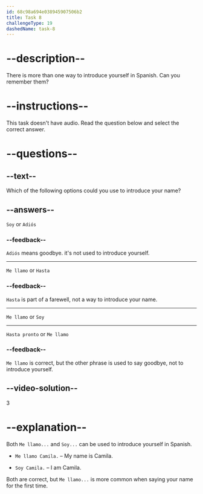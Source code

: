 ```yaml
---
id: 68c98a694e038945907506b2
title: Task 8
challengeType: 19
dashedName: task-8
---
```


<!-- (No Audio) -->

# --description--

There is more than one way to introduce yourself in Spanish. Can you remember them?

# --instructions--

This task doesn't have audio. Read the question below and select the correct answer.

# --questions--

## --text--

Which of the following options could you use to introduce your name?

## --answers--

`Soy` or `Adiós`

### --feedback--

`Adiós` means goodbye. it's not used to introduce yourself.

---

`Me llamo` or `Hasta`

### --feedback--

`Hasta` is part of a farewell, not a way to introduce your name.

---

`Me llamo` or `Soy`

---

`Hasta pronto` or `Me llamo`

### --feedback--

`Me llamo` is correct, but the other phrase is used to say goodbye, not to introduce yourself.

## --video-solution--

3

# --explanation--

Both `Me llamo...` and `Soy...` can be used to introduce yourself in Spanish.

- `Me llamo Camila.` – My name is Camila.

- `Soy Camila.` – I am Camila.

Both are correct, but `Me llamo...` is more common when saying your name for the first time.
